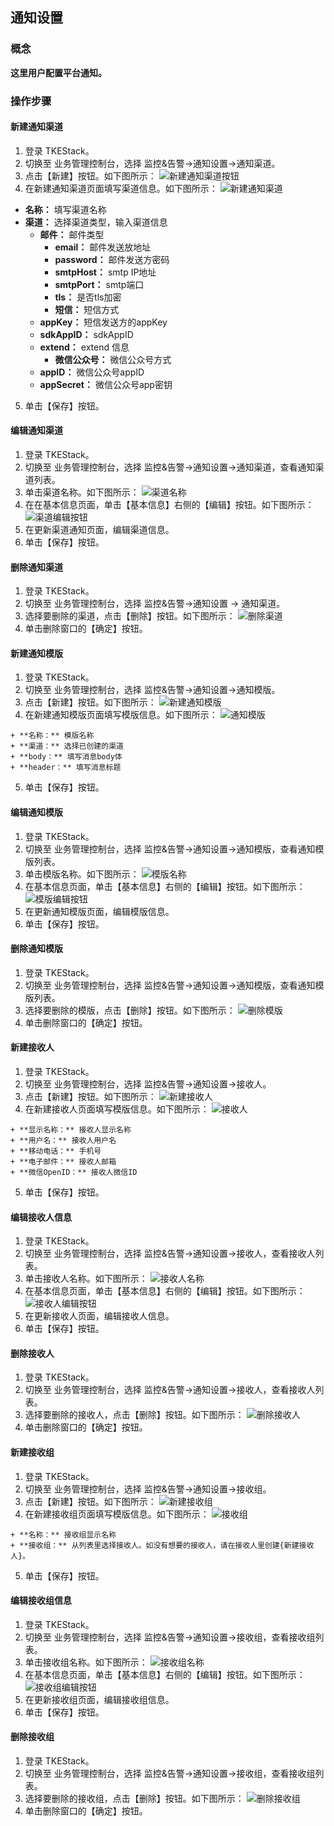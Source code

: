 ## 通知设置
### 概念
**这里用户配置平台通知。**

### 操作步骤
#### 新建通知渠道
  1. 登录 TKEStack。
  2. 切换至 业务管理控制台，选择 监控&告警->通知设置->通知渠道。
  3. 点击【新建】按钮。如下图所示：
      ![新建通知渠道按钮](../../../../../images/新建通知渠道按钮.png)
  4. 在新建通知渠道页面填写渠道信息。如下图所示：
      ![新建通知渠道](../../../../../images/新建通知渠道.png)
   + **名称：** 填写渠道名称
   + **渠道：** 选择渠道类型，输入渠道信息
     + **邮件：** 邮件类型
       + **email：** 邮件发送放地址
       + **password：** 邮件发送方密码
       + **smtpHost：** smtp IP地址
       + **smtpPort：** smtp端口
       + **tls：**  是否tls加密
        + **短信：** 短信方式
      + **appKey：** 短信发送方的appKey
      + **sdkAppID：** sdkAppID
      + **extend：** extend 信息
        + **微信公众号：** 微信公众号方式
      + **appID：** 微信公众号appID
      + **appSecret：** 微信公众号app密钥
  5. 单击【保存】按钮。
#### 编辑通知渠道
  1. 登录 TKEStack。
  2. 切换至 业务管理控制台，选择 监控&告警->通知设置->通知渠道，查看通知渠道列表。
  3. 单击渠道名称。如下图所示：
      ![渠道名称](../../../../../images/渠道名称.png)
  4. 在在基本信息页面，单击【基本信息】右侧的【编辑】按钮。如下图所示：
      ![渠道编辑按钮](../../../../../images/渠道编辑按钮.png)
  5. 在更新渠道通知页面，编辑渠道信息。
  6. 单击【保存】按钮。
#### 删除通知渠道
  1. 登录 TKEStack。
  2. 切换至 业务管理控制台，选择 监控&告警->通知设置 -> 通知渠道。
  3. 选择要删除的渠道，点击【删除】按钮。如下图所示：
      ![删除渠道](../../../../../images/删除渠道.png)
  4. 单击删除窗口的【确定】按钮。

#### 新建通知模版
  1. 登录 TKEStack。
  2. 切换至 业务管理控制台，选择 监控&告警->通知设置->通知模版。
  3. 点击【新建】按钮。如下图所示：
      ![新建通知模版](../../../../../images/新建通知模版.png)
  4. 在新建通知模版页面填写模版信息。如下图所示：
      ![通知模版](../../../../../images/通知模版.png)

    + **名称：** 模版名称
    + **渠道：** 选择已创建的渠道
    + **body：** 填写消息body体
    + **header：** 填写消息标题
  5. 单击【保存】按钮。
#### 编辑通知模版
  1. 登录 TKEStack。
  2. 切换至 业务管理控制台，选择 监控&告警->通知设置->通知模版，查看通知模版列表。
  3. 单击模版名称。如下图所示：
      ![模版名称](../../../../../images/模版名称.png)
  4. 在基本信息页面，单击【基本信息】右侧的【编辑】按钮。如下图所示：
      ![模版编辑按钮](../../../../../images/模版编辑按钮.png)
  5. 在更新通知模版页面，编辑模版信息。
  6. 单击【保存】按钮。
#### 删除通知模版
  1. 登录 TKEStack。
  2. 切换至 业务管理控制台，选择 监控&告警->通知设置->通知模版，查看通知模版列表。
  3. 选择要删除的模版，点击【删除】按钮。如下图所示：
      ![删除模版](../../../../../images/删除模版.png)
  4. 单击删除窗口的【确定】按钮。

#### 新建接收人
  1. 登录 TKEStack。
  2. 切换至 业务管理控制台，选择 监控&告警->通知设置->接收人。
  3. 点击【新建】按钮。如下图所示：
      ![新建接收人](../../../../../images/新建接收人.png)
  4. 在新建接收人页面填写模版信息。如下图所示：
      ![接收人](../../../../../images/接收人.png)

    + **显示名称：** 接收人显示名称
    + **用户名：** 接收人用户名
    + **移动电话：** 手机号
    + **电子邮件：** 接收人邮箱
    + **微信OpenID：** 接收人微信ID
  5. 单击【保存】按钮。
#### 编辑接收人信息
  1. 登录 TKEStack。
  2. 切换至 业务管理控制台，选择 监控&告警->通知设置->接收人，查看接收人列表。
  3. 单击接收人名称。如下图所示：
      ![接收人名称](../../../../../images/接收人名称.png)
  4. 在基本信息页面，单击【基本信息】右侧的【编辑】按钮。如下图所示：
      ![接收人编辑按钮](../../../../../images/接收人编辑按钮.png)
  5. 在更新接收人页面，编辑接收人信息。
  6. 单击【保存】按钮。
#### 删除接收人
  1. 登录 TKEStack。
  2. 切换至 业务管理控制台，选择 监控&告警->通知设置->接收人，查看接收人列表。
  3. 选择要删除的接收人，点击【删除】按钮。如下图所示：
      ![删除接收人](../../../../../images/删除接收人.png)
  4. 单击删除窗口的【确定】按钮。

#### 新建接收组
  1. 登录 TKEStack。
  2. 切换至 业务管理控制台，选择 监控&告警->通知设置->接收组。
  3. 点击【新建】按钮。如下图所示：
      ![新建接收组](../../../../../images/新建接收组.png)
  4. 在新建接收组页面填写模版信息。如下图所示：
      ![接收组](../../../../../images/接收组.png)

    + **名称：** 接收组显示名称
    + **接收组：** 从列表里选择接收人。如没有想要的接收人，请在接收人里创建{新建接收人}。
  5. 单击【保存】按钮。
#### 编辑接收组信息
  1. 登录 TKEStack。
  2. 切换至 业务管理控制台，选择 监控&告警->通知设置->接收组，查看接收组列表。
  3. 单击接收组名称。如下图所示：
      ![接收组名称](../../../../../images/接收组名称.png)
  4. 在基本信息页面，单击【基本信息】右侧的【编辑】按钮。如下图所示：
      ![接收组编辑按钮](../../../../../images/接收组编辑按钮.png)
  5. 在更新接收组页面，编辑接收组信息。
  6. 单击【保存】按钮。
#### 删除接收组
  1. 登录 TKEStack。
  2. 切换至 业务管理控制台，选择 监控&告警->通知设置->接收组，查看接收组列表。
  3. 选择要删除的接收组，点击【删除】按钮。如下图所示：
      ![删除接收组](../../../../../images/删除接收组.png)
  4. 单击删除窗口的【确定】按钮。
